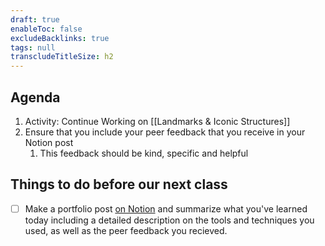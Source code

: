 ```yaml
---
draft: true
enableToc: false
excludeBacklinks: true
tags: null
transcludeTitleSize: h2
---
```


## Agenda
1. Activity: Continue Working on [[Landmarks & Iconic Structures]]
2. Ensure that you include your peer feedback that you receive in your Notion post
	1. This feedback should be kind, specific and helpful

## Things to do before our next class
- [ ] Make a portfolio post [on Notion](https://notion.so) and summarize what you've learned today including a detailed description on the tools and techniques you used, as well as the peer feedback you recieved.